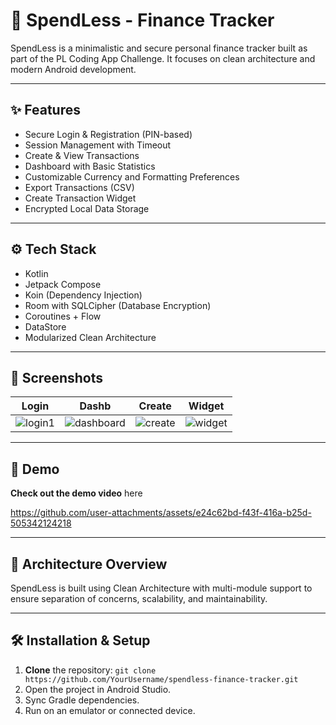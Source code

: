 # 💸 SpendLess - Finance Tracker

SpendLess is a minimalistic and secure personal finance tracker built as part of the PL Coding App Challenge. It focuses on clean architecture and modern Android development.

---

## ✨ Features

- Secure Login & Registration (PIN-based)
- Session Management with Timeout
- Create & View Transactions
- Dashboard with Basic Statistics
- Customizable Currency and Formatting Preferences
- Export Transactions (CSV)
- Create Transaction Widget
- Encrypted Local Data Storage

---

## ⚙️ Tech Stack

- Kotlin
- Jetpack Compose
- Koin (Dependency Injection)
- Room with SQLCipher (Database Encryption)
- Coroutines + Flow
- DataStore
- Modularized Clean Architecture
---

## 📱 Screenshots

| Login | Dashb | Create | Widget |
| ------|-----------|--------|--------|
| ![login1](https://github.com/user-attachments/assets/52230b59-b736-41e7-9c80-dee79533f56a) | ![dashboard](https://github.com/user-attachments/assets/6dc1734f-5998-45a5-8981-0a123c8e3c3b)| ![create](https://github.com/user-attachments/assets/4fe8f35d-b82c-40b0-b269-7b29e52704d6)| ![widget](https://github.com/user-attachments/assets/bdadb286-0349-4272-95af-0885fac79ce7) |

---

## 🚀 Demo
**Check out the demo video** here


https://github.com/user-attachments/assets/e24c62bd-f43f-416a-b25d-505342124218



---

## 🧩 Architecture Overview
SpendLess is built using Clean Architecture with multi-module support to ensure separation of concerns, scalability, and maintainability.

---

## 🛠 Installation & Setup

1. **Clone** the repository: ```git clone https://github.com/YourUsername/spendless-finance-tracker.git```
2. Open the project in Android Studio.
3. Sync Gradle dependencies.
4. Run on an emulator or connected device.

